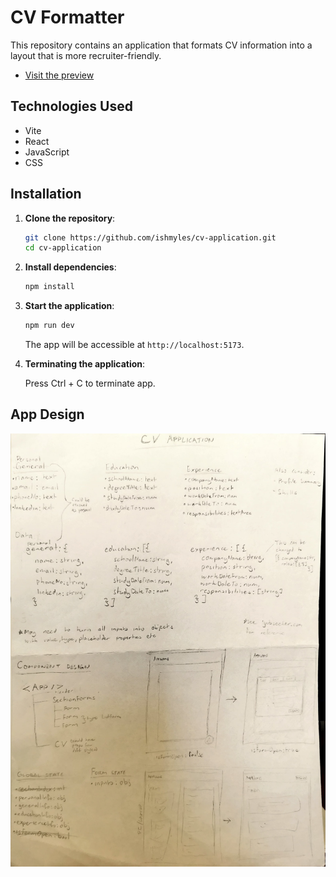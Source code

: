 # CV Formatter

This repository contains an application that formats CV information into a layout that is more recruiter-friendly.

- [Visit the preview](https://ish-cv-generator.netlify.app/)

## Technologies Used

- Vite
- React
- JavaScript
- CSS

## Installation

1. **Clone the repository**:

   ```bash
   git clone https://github.com/ishmyles/cv-application.git
   cd cv-application
   ```

2. **Install dependencies**:

   ```bash
   npm install
   ```

3. **Start the application**:

   ```bash
   npm run dev
   ```

   The app will be accessible at `http://localhost:5173`.

4. **Terminating the application**:

   Press Ctrl + C to terminate app.

## App Design

![](./DESIGN_FILES/CVAppDesign.jpg)
